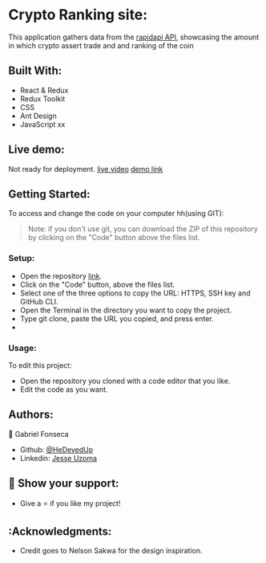 # Crypto Ranking site:
This application gathers data from the [rapidapi API](https://coinranking1.p.rapidapi.com/#), showcasing the amount in which crypto assert trade and and ranking of the coin

## Built With:
- React & Redux
- Redux Toolkit
- CSS
- Ant Design
- JavaScript
xx
## Live demo:
Not ready for deployment.
[live video](https://www.loom.com/share/0d15eb9f599b46ac99e5edc380e65aec)
[demo link ](https://stellular-baklava-dafd35.netlify.app/)

## Getting Started:
To access and change the code on your computer hh(using GIT):
> Note: if you don't use git, you can download the ZIP of this repository by clicking on the "Code" button above the files list.
### Setup:
- Open the repository [link](https://github.com/HeDevedUp/BallHEAD_APP).
- Click on the "Code" button, above the files list.
- Select one of the three options to copy the URL: HTTPS, SSH key and GitHub CLI.
- Open the Terminal in the directory you want to copy the project.
- Type git clone, paste the URL you copied, and press enter.
- 
### Usage:
To edit this project:
- Open the repository you cloned with a code editor that you like.
- Edit the code as you want.

## Authors:
:bust_in_silhouette: Gabriel Fonseca
- Github: [@HeDevedUp](https://github.com/HeDevedUp)
- Linkedin: [Jesse Uzoma](https://www.linkedin.com/in/jesseuzoma/)

## :star2: Show your support:
- Give a :star: if you like my project!

## :Acknowledgments:
- Credit goes to Nelson Sakwa for the design inspiration.
